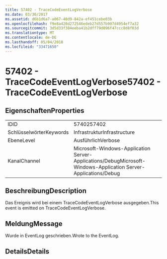 ```yaml
---
title: 57402 - TraceCodeEventLogVerbose
ms.date: 03/30/2017
ms.assetid: d6b1d6a7-a067-40d9-842a-ef451cebe03b
ms.openlocfilehash: f9e8a420d272546edeb27d557b907d4954ef7a32
ms.sourcegitcommit: 3d5d33f384eeba41b2dff79d096f47ccc8d8f03d
ms.translationtype: MT
ms.contentlocale: de-DE
ms.lasthandoff: 05/04/2018
ms.locfileid: "33471650"
---
```

# <a name="57402---tracecodeeventlogverbose"></a><span data-ttu-id="b5d6e-102">57402 - TraceCodeEventLogVerbose</span><span class="sxs-lookup"><span data-stu-id="b5d6e-102">57402 - TraceCodeEventLogVerbose</span></span>
## <a name="properties"></a><span data-ttu-id="b5d6e-103">Eigenschaften</span><span class="sxs-lookup"><span data-stu-id="b5d6e-103">Properties</span></span>  
  
|||  
|-|-|  
|<span data-ttu-id="b5d6e-104">ID</span><span class="sxs-lookup"><span data-stu-id="b5d6e-104">ID</span></span>|<span data-ttu-id="b5d6e-105">57402</span><span class="sxs-lookup"><span data-stu-id="b5d6e-105">57402</span></span>|  
|<span data-ttu-id="b5d6e-106">Schlüsselwörter</span><span class="sxs-lookup"><span data-stu-id="b5d6e-106">Keywords</span></span>|<span data-ttu-id="b5d6e-107">Infrastruktur</span><span class="sxs-lookup"><span data-stu-id="b5d6e-107">Infrastructure</span></span>|  
|<span data-ttu-id="b5d6e-108">Ebene</span><span class="sxs-lookup"><span data-stu-id="b5d6e-108">Level</span></span>|<span data-ttu-id="b5d6e-109">Ausführlich</span><span class="sxs-lookup"><span data-stu-id="b5d6e-109">Verbose</span></span>|  
|<span data-ttu-id="b5d6e-110">Kanal</span><span class="sxs-lookup"><span data-stu-id="b5d6e-110">Channel</span></span>|<span data-ttu-id="b5d6e-111">Microsoft-Windows-Application Server-Applications/Debug</span><span class="sxs-lookup"><span data-stu-id="b5d6e-111">Microsoft-Windows-Application Server-Applications/Debug</span></span>|  
  
## <a name="description"></a><span data-ttu-id="b5d6e-112">Beschreibung</span><span class="sxs-lookup"><span data-stu-id="b5d6e-112">Description</span></span>  
 <span data-ttu-id="b5d6e-113">Das Ereignis wird bei einem TraceCodeEventLogVerbose ausgegeben.</span><span class="sxs-lookup"><span data-stu-id="b5d6e-113">This event is emitted on TraceCodeEventLogVerbose.</span></span>  
  
## <a name="message"></a><span data-ttu-id="b5d6e-114">Meldung</span><span class="sxs-lookup"><span data-stu-id="b5d6e-114">Message</span></span>  
 <span data-ttu-id="b5d6e-115">Wurde in EventLog geschrieben.</span><span class="sxs-lookup"><span data-stu-id="b5d6e-115">Wrote to the EventLog.</span></span>  
  
## <a name="details"></a><span data-ttu-id="b5d6e-116">Details</span><span class="sxs-lookup"><span data-stu-id="b5d6e-116">Details</span></span>
